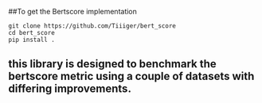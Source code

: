 
##To get the Bertscore implementation

```
git clone https://github.com/Tiiiger/bert_score
cd bert_score
pip install .
```

## this library is designed to benchmark the bertscore metric using a couple of datasets with differing improvements.



